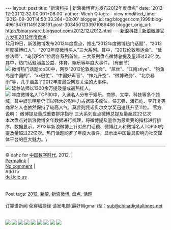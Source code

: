 --- layout: post title: "新浪科技 | 新浪微博官方发布2012年度盘点" date:
'2012-12-20T12:32:00.001+08:00' author: Wenh Q tags: - view
modified\_time: '2013-09-30T14:50:33.364+08:00' blogger\_id:
tag:blogger.com,1999:blog-4961947611491238191.post-3034501233971089486
blogger\_orig\_url: http://binaryware.blogspot.com/2012/12/2012.html ---
[新浪科技 |
新浪微博官方发布2012年度盘点](http://feedproxy.google.com/~r/chinagfwblog/~3/ym5DnVLIZNU/):
\
12月19日，新浪微博发布2012年度盘点，推出“2012年度微博热门话题”、“2012年度微博红人”、“2012年度微博名人”三大系列。其中，“2012伦敦奥运会”、“延参法师”、“鸟叔PSY”位居各系列首位，三大系列盘点微博总提及量超过22亿次。其中，热门话题涵盖公益、体育、娱乐等年度大事件。（有删节）\
[![](https://caonima.biz/chinese/files/2012/12/U2176P2T78D24492F3305DT20121219113018.jpg)](https://caonima.biz/chinese/2012/12/%e6%96%b0%e6%b5%aa%e7%a7%91%e6%8a%80-%e6%96%b0%e6%b5%aa%e5%be%ae%e5%8d%9a%e5%ae%98%e6%96%b9%e5%8f%91%e5%b8%832012%e5%b9%b4%e5%ba%a6%e7%9b%98%e7%82%b9/u2176p2t78d24492f3305dt20121219113018/)
微博热门话题top30中，网罗“2012伦敦奥运会”、“屌丝”、“江南stlye”、“钓鱼岛是中国的”、“xx很忙”、“中国好声音”、“神九升空”、“微博政务”、“北京暴雨”等，几乎涵盖了2012年度最受网友关注的大事件。\
[![](https://caonima.biz/chinese/files/2012/12/U2176P2T78D24492F3306DT20121219113018.jpg)](https://caonima.biz/chinese/2012/12/%e6%96%b0%e6%b5%aa%e7%a7%91%e6%8a%80-%e6%96%b0%e6%b5%aa%e5%be%ae%e5%8d%9a%e5%ae%98%e6%96%b9%e5%8f%91%e5%b8%832012%e5%b9%b4%e5%ba%a6%e7%9b%98%e7%82%b9/u2176p2t78d24492f3306dt20121219113018/)
延参法师以1300余万提及量成最热红人。\
[![](https://caonima.biz/chinese/files/2012/12/U2176P2T78D24492F3307DT20121219113018.jpg)](https://caonima.biz/chinese/2012/12/%e6%96%b0%e6%b5%aa%e7%a7%91%e6%8a%80-%e6%96%b0%e6%b5%aa%e5%be%ae%e5%8d%9a%e5%ae%98%e6%96%b9%e5%8f%91%e5%b8%832012%e5%b9%b4%e5%ba%a6%e7%9b%98%e7%82%b9/u2176p2t78d24492f3307dt20121219113018/)
年度微博名人TOP30中，入选名人分布于娱乐、商界、文学、科技等多个领域，其中娱乐明星仍旧以强大的影响力占据较多席位。任志强、潘石屹、李开复等商界名人也依然保持了较高人气，莫言则凭诺贝尔文学奖迅速跃升至11位。
官方说明：
微博提及量成重要排序指标 三大系列盘点微博总提及量超过22亿次\
本次盘点对新浪微博全年数据进行梳理，将微博提及量作为最重要的指标进行排序。数据显示，2012年新浪微博上针对热门话题、微博红人和微博名人TOP30的提及量超过22亿次。热门话题网罗了年度大事件，显示出中国最具影响力社交媒体平台的巨大魅力。\

* * * * *

© dahz for [中国数字时代](https://caonima.biz/chinese), 2012. |\
[Permalink](https://caonima.biz/chinese/2012/12/%e6%96%b0%e6%b5%aa%e7%a7%91%e6%8a%80-%e6%96%b0%e6%b5%aa%e5%be%ae%e5%8d%9a%e5%ae%98%e6%96%b9%e5%8f%91%e5%b8%832012%e5%b9%b4%e5%ba%a6%e7%9b%98%e7%82%b9/)
|\
[No
comment](https://caonima.biz/chinese/2012/12/%e6%96%b0%e6%b5%aa%e7%a7%91%e6%8a%80-%e6%96%b0%e6%b5%aa%e5%be%ae%e5%8d%9a%e5%ae%98%e6%96%b9%e5%8f%91%e5%b8%832012%e5%b9%b4%e5%ba%a6%e7%9b%98%e7%82%b9/#comments)
|\
Add to\
[del.icio.us](http://del.icio.us/post?url=https://caonima.biz/chinese/2012/12/%e6%96%b0%e6%b5%aa%e7%a7%91%e6%8a%80-%e6%96%b0%e6%b5%aa%e5%be%ae%e5%8d%9a%e5%ae%98%e6%96%b9%e5%8f%91%e5%b8%832012%e5%b9%b4%e5%ba%a6%e7%9b%98%e7%82%b9/&title=%E6%96%B0%E6%B5%AA%E7%A7%91%E6%8A%80%20%7C%20%E6%96%B0%E6%B5%AA%E5%BE%AE%E5%8D%9A%E5%AE%98%E6%96%B9%E5%8F%91%E5%B8%832012%E5%B9%B4%E5%BA%A6%E7%9B%98%E7%82%B9)\
\
\
Post tags: [2012](https://caonima.biz/chinese/tag/2012/?category=10466),
[新浪](https://caonima.biz/chinese/tag/%e6%96%b0%e6%b5%aa/?category=10466),
[新浪微博](https://caonima.biz/chinese/tag/%e6%96%b0%e6%b5%aa%e5%be%ae%e5%8d%9a/?category=10466),
[盘点](https://caonima.biz/chinese/tag/%e7%9b%98%e7%82%b9/?category=10466),
[话题](https://caonima.biz/chinese/tag/%e8%af%9d%e9%a2%98/?category=10466)\
\
订靠谱新闻 获穿墙捷径
请发电邮(最好用gmail)至：sub@chinadigitaltimes.net\
\
\
[![](http://feeds.feedburner.com/~ff/chinagfwblog?d=yIl2AUoC8zA)](http://feeds.feedburner.com/~ff/chinagfwblog?a=ym5DnVLIZNU:2YP5AZzQsBo:yIl2AUoC8zA)
[![](http://feeds.feedburner.com/~ff/chinagfwblog?i=ym5DnVLIZNU:2YP5AZzQsBo:-BTjWOF_DHI)](http://feeds.feedburner.com/~ff/chinagfwblog?a=ym5DnVLIZNU:2YP5AZzQsBo:-BTjWOF_DHI)
[![](http://feeds.feedburner.com/~ff/chinagfwblog?i=ym5DnVLIZNU:2YP5AZzQsBo:F7zBnMyn0Lo)](http://feeds.feedburner.com/~ff/chinagfwblog?a=ym5DnVLIZNU:2YP5AZzQsBo:F7zBnMyn0Lo)
[![](http://feeds.feedburner.com/~ff/chinagfwblog?i=ym5DnVLIZNU:2YP5AZzQsBo:V_sGLiPBpWU)](http://feeds.feedburner.com/~ff/chinagfwblog?a=ym5DnVLIZNU:2YP5AZzQsBo:V_sGLiPBpWU)
[![](http://feeds.feedburner.com/~ff/chinagfwblog?d=qj6IDK7rITs)](http://feeds.feedburner.com/~ff/chinagfwblog?a=ym5DnVLIZNU:2YP5AZzQsBo:qj6IDK7rITs)
[![](http://feeds.feedburner.com/~ff/chinagfwblog?d=l6gmwiTKsz0)](http://feeds.feedburner.com/~ff/chinagfwblog?a=ym5DnVLIZNU:2YP5AZzQsBo:l6gmwiTKsz0)
[![](http://feeds.feedburner.com/~ff/chinagfwblog?i=ym5DnVLIZNU:2YP5AZzQsBo:gIN9vFwOqvQ)](http://feeds.feedburner.com/~ff/chinagfwblog?a=ym5DnVLIZNU:2YP5AZzQsBo:gIN9vFwOqvQ)
[![](http://feeds.feedburner.com/~ff/chinagfwblog?d=TzevzKxY174)](http://feeds.feedburner.com/~ff/chinagfwblog?a=ym5DnVLIZNU:2YP5AZzQsBo:TzevzKxY174)
![](http://feeds.feedburner.com/~r/chinagfwblog/~4/ym5DnVLIZNU)
